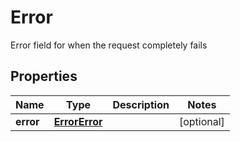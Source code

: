 

# Error

Error field for when the request completely fails
## Properties

Name | Type | Description | Notes
------------ | ------------- | ------------- | -------------
**error** | [**ErrorError**](ErrorError.md) |  |  [optional]



